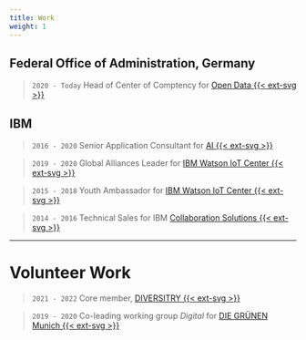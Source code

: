 ```yaml
---
title: Work
weight: 1
---
```

## Federal Office of Administration, Germany
> `2020 - Today` Head of Center of Comptency for [Open Data {{< ext-svg >}}](https://www.bva.bund.de/DE/Services/Behoerden/Beratung/Beratungszentrum/OpenData/opendata_node.html)

## IBM
>`2016 - 2020` Senior Application Consultant for [AI {{< ext-svg >}}](https://www.ibm.com/artificial-intelligence)

> `2019 - 2020` Global Alliances Leader for [IBM Watson IoT Center {{< ext-svg >}}](https://www.ibm.com/internet-of-things/learn/munich-center)

> `2015 - 2018` Youth Ambassador for [IBM Watson IoT Center {{< ext-svg >}}](https://www.ibm.com/internet-of-things/learn/munich-center)

>`2014 - 2016` Technical Sales for IBM [Collaboration Solutions {{< ext-svg >}}](https://newsroom.ibm.com/2018-12-06-HCL-Technologies-to-Acquire-Select-IBM-Software-Products-for-1-8B)
***

# Volunteer Work
> `2021 - 2022` Core member, [DIVERSITRY {{< ext-svg >}}](https://www.diversitry.com/)

> `2019 - 2020` Co-leading working group _Digital_ for [DIE GRÜNEN Munich {{< ext-svg >}}](https://www.gruene-muenchen.de/partei/arbeitskreise/)